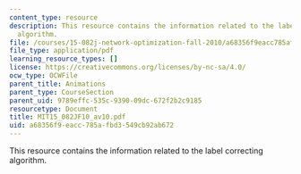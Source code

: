 ```yaml
---
content_type: resource
description: This resource contains the information related to the label correcting
  algorithm.
file: /courses/15-082j-network-optimization-fall-2010/a68356f9eacc785afbd3549cb92ab672_MIT15_082JF10_av10.pdf
file_type: application/pdf
learning_resource_types: []
license: https://creativecommons.org/licenses/by-nc-sa/4.0/
ocw_type: OCWFile
parent_title: Animations
parent_type: CourseSection
parent_uid: 9789effc-535c-9390-09dc-672f2b2c9185
resourcetype: Document
title: MIT15_082JF10_av10.pdf
uid: a68356f9-eacc-785a-fbd3-549cb92ab672
---
```

This resource contains the information related to the label correcting algorithm.